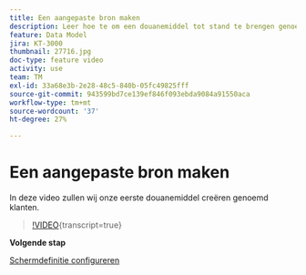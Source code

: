 ```yaml
---
title: Een aangepaste bron maken
description: Leer hoe te om een douanemiddel tot stand te brengen genoemd klanten.
feature: Data Model
jira: KT-3000
thumbnail: 27716.jpg
doc-type: feature video
activity: use
team: TM
exl-id: 33a68e3b-2e28-48c5-840b-05fc49825fff
source-git-commit: 943599bd7ce139ef846f093ebda9084a91550aca
workflow-type: tm+mt
source-wordcount: '37'
ht-degree: 27%

---
```


# Een aangepaste bron maken

In deze video zullen wij onze eerste douanemiddel creëren genoemd klanten.

>[!VIDEO](https://video.tv.adobe.com/v/27716?learn=on){transcript=true}

**Volgende stap**

[Schermdefinitie configureren](./configuring-a-screen-definition-for-a-custom-resource.md)
